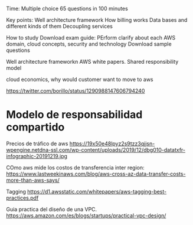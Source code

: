 Time:
Multiple choice 65 questions in 100 minutes

Key points:
Well architecture framework
How billing works
Data bases and different kinds of them
Decoupling services


How to study
Download exam guide: PErform clarify about each AWS domain, cloud concepts, security and technology 
Download sample questions


Well architecture frameworkn
AWS white papers.
Shared responsibility model



cloud economics, why would customer want to move to aws 



https://twitter.com/borillo/status/1290988147606794240



# Modelo de responsabilidad compartido


Precios de tráfico de aws
https://19x50e48lpyz2s9tzz3qjjsn-wpengine.netdna-ssl.com/wp-content/uploads/2019/12/dbg010-datatxfr-infographic-20191219.jpg



COmo aws mide los costos de transferencia inter region:
https://www.lastweekinaws.com/blog/aws-cross-az-data-transfer-costs-more-than-aws-says/


Tagging
https://d1.awsstatic.com/whitepapers/aws-tagging-best-practices.pdf


Guia practica del diseño de una VPC.
https://aws.amazon.com/es/blogs/startups/practical-vpc-design/